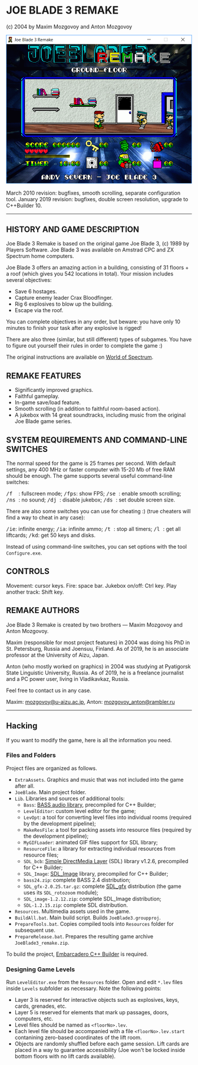 # JOE BLADE 3 REMAKE
(c) 2004 by Maxim Mozgovoy and Anton Mozgovoy

![](joe-screen.png)

March 2010 revision: bugfixes, smooth scrolling, separate configuration tool.
January 2019 revision: bugfixes, double screen resolution, upgrade to C++Builder 10.

-------------------------------------------------

## HISTORY AND GAME DESCRIPTION

Joe Blade 3 Remake is based on the original game Joe Blade 3, (c) 1989 by Players Software. Joe Blade 3 was available on Amstrad CPC and ZX Spectrum home computers.

Joe Blade 3 offers an amazing action in a building, consisting of 31 floors + a roof (which gives you 542 locations in total). Your mission includes several objectives:

- Save 6 hostages.
- Capture enemy leader Crax Bloodfinger.
- Rig 6 explosives to blow up the building.
- Escape via the roof.

You can complete objectives in any order, but beware: you have only 10 minutes to finish your task after any explosive is rigged!

There are also three (similar, but still different) types of subgames. You have to figure out yourself their rules in order to complete the game :)

The original instructions are available on [World of Spectrum](http://www.worldofspectrum.org/pub/sinclair/games-info/j/JoeBladeIII.txt).

## REMAKE FEATURES

- Significantly improved graphics.
- Faithful gameplay.
- In-game save/load feature.
- Smooth scrolling (in addition to faithful room-based action).
- A jukebox with 14 great soundtracks, including music from the original Joe Blade game series.

## SYSTEM REQUIREMENTS AND COMMAND-LINE SWITCHES

The normal speed for the game is 25 frames per second. With default settings, any 400 MHz or faster computer with 15-20 Mb of free RAM should be enough. The game supports several useful command-line switches:

<tt>/f&nbsp;&nbsp;</tt>: fullscreen mode;
<tt>/fps</tt>: show FPS;
<tt>/se&nbsp;</tt>: enable smooth scrolling;
<tt>/ns&nbsp;</tt>: no sound;
<tt>/dj&nbsp;</tt>: disable jukebox;
<tt>/ds&nbsp;</tt>: set double screen size.

There are also some switches you can use for cheating :) (true cheaters will find a way to cheat in any case):

<tt>/ie</tt>: infinite energy;
<tt>/ia</tt>: infinite ammo;
<tt>/t&nbsp;</tt>: stop all timers;
<tt>/l&nbsp;</tt>: get all liftcards;
<tt>/kd</tt>: get 50 keys and disks.

Instead of using command-line switches, you can set options with the tool `Configure.exe`.

## CONTROLS

Movement: cursor keys.
Fire: space bar.
Jukebox on/off: Ctrl key.
Play another track: Shift key.

## REMAKE AUTHORS

Joe Blade 3 Remake is created by two brothers &mdash; Maxim Mozgovoy and Anton Mozgovoy.

Maxim (responsible for most project features) in 2004 was doing his PhD in St. Petersburg, Russia and Joensuu, Finland. As of 2019, he is an associate professor at the University of Aizu, Japan.

Anton (who mostly worked on graphics) in 2004 was studying at Pyatigorsk State Linguistic University, Russia. As of 2019, he is a freelance journalist and a PC power user, living in Vladikavkaz, Russia.

Feel free to contact us in any case.

Maxim: mozgovoy@u-aizu.ac.jp, Anton: mozgovoy_anton@rambler.ru

-------------------------------------------------

## Hacking

If you want to modify the game, here is all the information you need.

### Files and Folders

Project files are organized as follows.

- `ExtraAssets`. Graphics and music that was not included into the game after all.
- `JoeBlade`. Main project folder.
- `Lib`. Libraries and sources of additional tools:
    * `Bass`: [BASS audio library](http://www.un4seen.com/), precompiled for C++ Builder;
    * `LevelEditor`: custom level editor for the game;
    * `LevOpt`: a tool for converting level files into individual rooms (required by the development pipeline); 
    * `MakeResFile`: a tool for packing assets into resource files (required by the development pipeline);
    * `MyGIFLoader`: animated GIF files support for SDL library;
    * `ResourceFile`: a library for extracting individual resources from resource files;
    * `SDL_bcb`: [Simple DirectMedia Layer](https://www.libsdl.org/) (SDL) library v1.2.6, precompiled for C++ Builder;
    *  `SDL_Image`: [SDL_Image](https://www.libsdl.org/projects/SDL_image/) library, precompiled for C++ Builder;
    * `bass24.zip`: complete BASS 2.4 distribution;
    * `SDL_gfx-2.0.25.tar.gz`: complete [SDL_gfx](http://www.ferzkopp.net/wordpress/2016/01/02/sdl_gfx-sdl2_gfx/) distribution (the game uses its `SDL_rotozoom` module);
    * `SDL_image-1.2.12.zip`: complete SDL_Image distribution;  
    * `SDL-1.2.15.zip`: complete SDL distribution.
- `Resources`. Multimedia assets used in the game.
- `BuildAll.bat`. Main build script. Builds `JoeBlade3.groupproj`.
- `PrepareTools.bat`. Copies compiled tools into `Resources` folder for subsequent use.
- `PrepareRelease.bat`. Prepares the resulting game archive `JoeBlade3_remake.zip`.

To build the project, [Embarcadero C++ Builder](https://www.embarcadero.com/ru/products/cbuilder/starter) is required.

### Designing Game Levels

Run `LevelEditor.exe` from the `Resources` folder. Open and edit `*.lev` files inside `Levels` subfolder as necessary. Note the following points:

- Layer 3 is reserved for interactive objects such as explosives, keys, cards, grenades, etc.
- Layer 5 is reserved for elements that mark up passages, doors, computers, etc.
- Level files should be named as `<floorNo>.lev`.
- Each level file should be accompanied with a file `<floorNo>.lev.start` contanining zero-based coordinates of the lift room.
- Objects are randomly shuffled before each game session. Lift cards are placed in a way to guarantee accessibility (Joe won't be locked inside bottom floors with no lift cards available). 